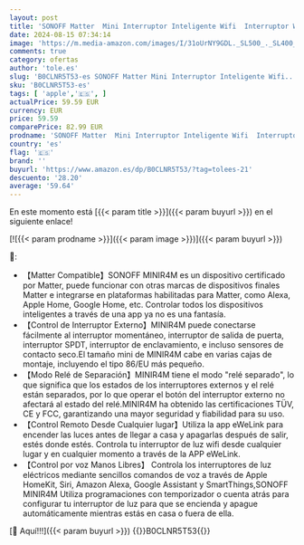 ```yaml
---
layout: post
title: 'SONOFF Matter  Mini Interruptor Inteligente Wifi  Interruptor WiFi Inteligente Bricolaje de 2 Vías Control APP  control por voz，Soporte para Apple Home  Alexa y Google Home 10A 2400W MINIR4M 5pcs'
date: 2024-08-15 07:34:14
image: 'https://m.media-amazon.com/images/I/31oUrNY9GDL._SL500_._SL400_.jpg'
comments: true
category: ofertas
author: 'tole.es'
slug: 'B0CLNR5T53-es SONOFF Matter Mini Interruptor Inteligente Wifi...'
sku: 'B0CLNR5T53-es'
tags: [ 'apple','🇪🇸', ]
actualPrice: 59.59 EUR
currency: EUR
price: 59.59
comparePrice: 82.99 EUR
prodname: 'SONOFF Matter  Mini Interruptor Inteligente Wifi  Interruptor WiFi Inteligente Bricolaje de 2 Vías Control APP  control por voz，Soporte para Apple Home  Alexa y Google Home 10A 2400W MINIR4M 5pcs'
country: 'es'
flag: '🇪🇸'
brand: ''
buyurl: 'https://www.amazon.es/dp/B0CLNR5T53/?tag=tolees-21'
descuento: '28.20'
average: '59.64'
---
```


En este momento está [{{< param title >}}]({{< param buyurl >}}) en el siguiente enlace!

[![{{< param prodname >}}]({{< param image >}})]({{< param buyurl >}})

🔎:

- 【Matter Compatible】SONOFF MINIR4M es un dispositivo certificado por Matter, puede funcionar con otras marcas de dispositivos finales Matter e integrarse en plataformas habilitadas para Matter, como Alexa, Apple Home, Google Home, etc. Controlar todos los dispositivos inteligentes a través de una app ya no es una fantasía.
- 【Control de Interruptor Externo】MINIR4M puede conectarse fácilmente al interruptor momentáneo, interruptor de salida de puerta, interruptor SPDT, interruptor de enclavamiento, e incluso sensores de contacto seco.El tamaño mini de MINIR4M cabe en varias cajas de montaje, incluyendo el tipo 86/EU más pequeño.
- 【Modo Relé de Separación】MINIR4M tiene el modo "relé separado", lo que significa que los estados de los interruptores externos y el relé están separados, por lo que operar el botón del interruptor externo no afectará al estado del relé.MINIR4M ha obtenido las certificaciones TÜV, CE y FCC, garantizando una mayor seguridad y fiabilidad para su uso.
- 【Control Remoto Desde Cualquier lugar】Utiliza la app eWeLink para encender las luces antes de llegar a casa y apagarlas después de salir, estés donde estés. Controla tu interruptor de luz wifi desde cualquier lugar y en cualquier momento a través de la APP eWeLink.
- 【Control por voz Manos Libres】 Controla los interruptores de luz eléctricos mediante sencillos comandos de voz a través de Apple HomeKit, Siri, Amazon Alexa, Google Assistant y SmartThings,SONOFF MINIR4M Utiliza programaciones con temporizador o cuenta atrás para configurar tu interruptor de luz para que se encienda y apague automáticamente mientras estás en casa o fuera de ella.

[🛒 Aquí!!!]({{< param buyurl >}})
{{<world>}}B0CLNR5T53{{</world>}}
